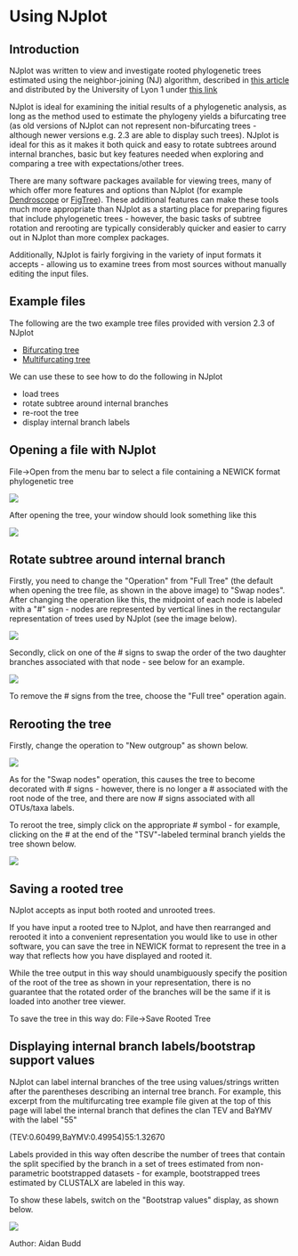 # Using NJplot

## Introduction
NJplot was written to view and investigate rooted phylogenetic trees estimated using the neighbor-joining (NJ) algorithm, described in [this article](http://www.ncbi.nlm.nih.gov/pubmed/8905155) and distributed by the University of Lyon 1 under [this link](http://doua.prabi.fr/software/njplot)

NJplot is ideal for examining the initial results of a phylogenetic analysis, as long as the method used to estimate the phylogeny yields a bifurcating tree (as old versions of NJplot can not represent non-bifurcating trees - although newer versions e.g. 2.3 are able to display such trees). NJplot is ideal for this as it makes it both quick and easy to rotate subtrees around internal branches, basic but key features needed when exploring and comparing a tree with expectations/other trees.

There are many software packages available for viewing trees, many of which offer more features and options than NJplot (for example [Dendroscope](http://ab.inf.uni-tuebingen.de/software/dendroscope/welcome.html) or [FigTree](http://tree.bio.ed.ac.uk/software/figtree/)). These additional features can make these tools much more appropriate than NJplot as a starting place for preparing figures that include phylogenetic trees - however, the basic tasks of subtree rotation and rerooting are typically considerably quicker and easier to carry out in NJplot than more complex packages.

Additionally, NJplot is fairly forgiving in the variety of input formats it accepts - allowing us to examine trees from most sources without manually editing the input files.

## Example files

The following are the two example tree files provided with version 2.3 of NJplot

- [Bifurcating tree](./trees/bifurcatingNjplotExample.phb)
- [Multifurcating tree](./trees/multiNjplotExample.phb)

We can use these to see how to do the following in NJplot

- load trees
- rotate subtree around internal branches
- re-root the tree
- display internal branch labels

## Opening a file with NJplot

File->Open from the menu bar to select a file containing a NEWICK format phylogenetic tree

![](./images/njplotOpenFileCropped.jpg)

After opening the tree, your window should look something like this

![](./images/njplotFullTreeMultiTree.jpg)

## Rotate subtree around internal branch
Firstly, you need to change the "Operation" from "Full Tree" (the default when opening the tree file, as shown in the above image) to "Swap nodes". After changing the operation like this, the midpoint of each node is labeled with a "#" sign - nodes are represented by vertical lines in the rectangular representation of trees used by NJplot (see the image below).

![](./images/njplotSwapNodesMultiTree.png)

Secondly, click on one of the # signs to swap the order of the two daughter branches associated with that node - see below for an example.

![](./images/njplotSwapNodes.png)

To remove the # signs from the tree, choose the "Full tree" operation again.

## Rerooting the tree
Firstly, change the operation to "New outgroup" as shown below.

![](./images/njplotNewOutgroup.png)

As for the "Swap nodes" operation, this causes the tree to become decorated with # signs - however, there is no longer a # associated with the root node of the tree, and there are now # signs associated with all OTUs/taxa labels.

To reroot the tree, simply click on the appropriate # symbol - for example, clicking on the # at the end of the "TSV"-labeled terminal branch yields the tree shown below.

![](./images/njplotNewOutgroupRerootedTsv.png)

## Saving a rooted tree

NJplot accepts as input both rooted and unrooted trees.

If you have input a rooted tree to NJplot, and have then rearranged and rerooted it into a convenient representation you would like to use in other software, you can save the tree in NEWICK format to represent the tree in a way that reflects how you have displayed and rooted it.

While the tree output in this way should unambiguously specify the position of the root of the tree as shown in your representation, there is no guarantee that the rotated order of the branches will be the same if it is loaded into another tree viewer.

To save the tree in this way do:
File->Save Rooted Tree

## Displaying internal branch labels/bootstrap support values

NJplot can label internal branches of the tree using values/strings written after the parentheses describing an internal tree branch. For example, this excerpt from the multifurcating tree example file given at the top of this page will label the internal branch that defines the clan TEV and BaYMV with the label "55"

(TEV:0.60499,BaYMV:0.49954)55:1.32670

Labels provided in this way often describe the number of trees that contain the split specified by the branch in a set of trees estimated from non-parametric bootstrapped datasets - for example, bootstrapped trees estimated by CLUSTALX are labeled in this way.

To show these labels, switch on the "Bootstrap values" display, as shown below.

![](./images/njplotBootstrapValues.png)

Author: Aidan Budd